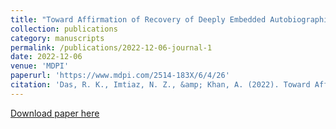 ```yaml
---
title: "Toward Affirmation of Recovery of Deeply Embedded Autobiographical Memory with Background Music and Identification of an EEG Biomarker in Combination with EDA Signal Using Wearable Sensors"
collection: publications
category: manuscripts
permalink: /publications/2022-12-06-journal-1
date: 2022-12-06
venue: 'MDPI'
paperurl: 'https://www.mdpi.com/2514-183X/6/4/26'
citation: 'Das, R. K., Imtiaz, N. Z., &amp; Khan, A. (2022). Toward Affirmation of Recovery of Deeply Embedded Autobiographical Memory with Background Music and Identification of an EEG Biomarker in Combination with EDA Signal Using Wearable Sensors. Clinical and Translational Neuroscience, 6(4), 26.'
---
```


<a href='https://www.mdpi.com/2514-183X/6/4/26'>Download paper here</a>

<!-- Recommended citation: Das, R. K., Imtiaz, N. Z., & Khan, A. (2022). Toward Affirmation of Recovery of Deeply Embedded Autobiographical Memory with Background Music and Identification of an EEG Biomarker in Combination with EDA Signal Using Wearable Sensors. Clinical and Translational Neuroscience, 6(4), 26. -->